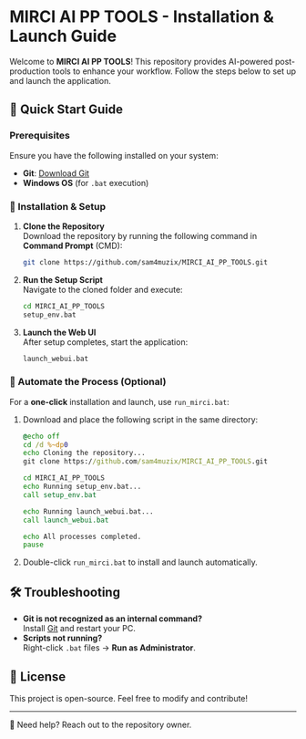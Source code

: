 # MIRCI AI PP TOOLS - Installation & Launch Guide

Welcome to **MIRCI AI PP TOOLS**! This repository provides AI-powered post-production tools to enhance your workflow. Follow the steps below to set up and launch the application.

## 🚀 Quick Start Guide

### Prerequisites
Ensure you have the following installed on your system:
- **Git**: [Download Git](https://git-scm.com/downloads)
- **Windows OS** (for `.bat` execution)

### 👥 Installation & Setup
1. **Clone the Repository**  
   Download the repository by running the following command in **Command Prompt** (CMD):
   ```sh
   git clone https://github.com/sam4muzix/MIRCI_AI_PP_TOOLS.git
   ```
   
2. **Run the Setup Script**  
   Navigate to the cloned folder and execute:
   ```sh
   cd MIRCI_AI_PP_TOOLS
   setup_env.bat
   ```

3. **Launch the Web UI**  
   After setup completes, start the application:
   ```sh
   launch_webui.bat
   ```

### 🔄 Automate the Process (Optional)
For a **one-click** installation and launch, use `run_mirci.bat`:
1. Download and place the following script in the same directory:
   ```bat
   @echo off
   cd /d %~dp0
   echo Cloning the repository...
   git clone https://github.com/sam4muzix/MIRCI_AI_PP_TOOLS.git

   cd MIRCI_AI_PP_TOOLS
   echo Running setup_env.bat...
   call setup_env.bat

   echo Running launch_webui.bat...
   call launch_webui.bat

   echo All processes completed.
   pause
   ```
2. Double-click `run_mirci.bat` to install and launch automatically.

## 🛠 Troubleshooting
- **Git is not recognized as an internal command?**  
  Install [Git](https://git-scm.com/downloads) and restart your PC.
- **Scripts not running?**  
  Right-click `.bat` files → **Run as Administrator**.

## 🐝 License
This project is open-source. Feel free to modify and contribute!

---
📩 Need help? Reach out to the repository owner.
